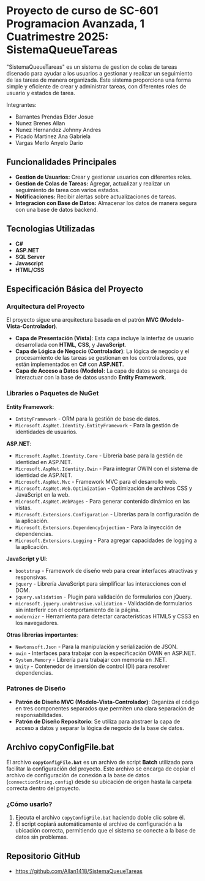 # Proyecto de curso de SC-601 Programacion Avanzada, 1 Cuatrimestre 2025: SistemaQueueTareas

"SistemaQueueTareas" es un sistema de gestion de colas de tareas disenado para ayudar a los usuarios a gestionar 
y realizar un seguimiento de las tareas de manera organizada. 
Este sistema proporciona una forma simple y eficiente de crear y administrar tareas, 
con diferentes roles de usuario y estados de tarea.

Integrantes:

* Barrantes Prendas Elder Josue
* Nunez Brenes Allan
* Nunez Hernandez Johnny Andres
* Picado Martinez Ana Gabriela
* Vargas Merlo Anyelo Dario

## Funcionalidades Principales

* **Gestion de Usuarios:** Crear y gestionar usuarios con diferentes roles.
* **Gestion de Colas de Tareas:** Agregar, actualizar y realizar un seguimiento de tarea con varios estados.
* **Notificaciones:** Recibir alertas sobre actualizaciones de tareas.
* **Integracion con Base de Datos:** Almacenar los datos de manera segura con una base de datos backend.

## Tecnologias Utilizadas

* **C#**
* **ASP.NET**
* **SQL Server**
* **Javascript**
* **HTML/CSS**

## Especificación Básica del Proyecto

### Arquitectura del Proyecto

El proyecto sigue una arquitectura basada en el patrón **MVC (Modelo-Vista-Controlador)**.
* **Capa de Presentación (Vista)**: Esta capa incluye la interfaz de usuario desarrollada con **HTML**, **CSS**, y **JavaScript**.
* **Capa de Lógica de Negocio (Controlador)**: La lógica de negocio y el procesamiento de las tareas se gestionan en los controladores, que están implementados en **C#** con **ASP.NET**.
* **Capa de Acceso a Datos (Modelo)**: La capa de datos se encarga de interactuar con la base de datos usando **Entity Framework**.

### Libraries o Paquetes de NuGet

**Entity Framework**: 
- `EntityFramework` - ORM para la gestión de base de datos.
- `Microsoft.AspNet.Identity.EntityFramework` - Para la gestión de identidades de usuarios.

**ASP.NET**:
- `Microsoft.AspNet.Identity.Core` - Librería base para la gestión de identidad en ASP.NET.
- `Microsoft.AspNet.Identity.Owin` - Para integrar OWIN con el sistema de identidad de ASP.NET.
- `Microsoft.AspNet.Mvc` - Framework MVC para el desarrollo web.
- `Microsoft.AspNet.Web.Optimization` - Optimización de archivos CSS y JavaScript en la web.
- `Microsoft.AspNet.WebPages` - Para generar contenido dinámico en las vistas.
- `Microsoft.Extensions.Configuration` - Librerías para la configuración de la aplicación.
- `Microsoft.Extensions.DependencyInjection` - Para la inyección de dependencias.
- `Microsoft.Extensions.Logging` - Para agregar capacidades de logging a la aplicación.

**JavaScript y UI**:
- `bootstrap` - Framework de diseño web para crear interfaces atractivas y responsivas.
- `jquery` - Librería JavaScript para simplificar las interacciones con el DOM.
- `jquery.validation` - Plugin para validación de formularios con jQuery.
- `microsoft.jquery.unobtrusive.validation` - Validación de formularios sin interferir con el comportamiento de la página.
- `modernizr` - Herramienta para detectar características HTML5 y CSS3 en los navegadores.
  
**Otras librerías importantes**:
- `Newtonsoft.Json` - Para la manipulación y serialización de JSON.
- `owin` - Interfaces para trabajar con la especificación OWIN en ASP.NET.
- `System.Memory` - Librería para trabajar con memoria en .NET.
- `Unity` - Contenedor de inversión de control (DI) para resolver dependencias.

### Patrones de Diseño

* **Patrón de Diseño MVC (Modelo-Vista-Controlador)**: Organiza el código en tres componentes separados que permiten una clara separación de responsabilidades.
* **Patrón de Diseño Repositorio**: Se utiliza para abstraer la capa de acceso a datos y separar la lógica de negocio de la base de datos.

## Archivo copyConfigFile.bat

El archivo **`copyConfigFile.bat`** es un archivo de script **Batch** utilizado para facilitar la configuración del proyecto. 
Este archivo se encarga de copiar el archivo de configuración de conexión a la base de datos (`connectionString.config`) desde su ubicación de origen hasta la carpeta correcta dentro del proyecto.

### ¿Cómo usarlo?
1. Ejecuta el archivo `copyConfigFile.bat` haciendo doble clic sobre él.
2. El script copiará automáticamente el archivo de configuración a la ubicación correcta, permitiendo que el sistema se conecte a la base de datos sin problemas.

## Repositorio GitHub

* https://github.com/Allan1418/SistemaQueueTareas


